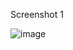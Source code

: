 Screenshot 1

![image](https://github.com/user-attachments/assets/1711cd1d-996b-49b2-ac47-dd77f8130346)
